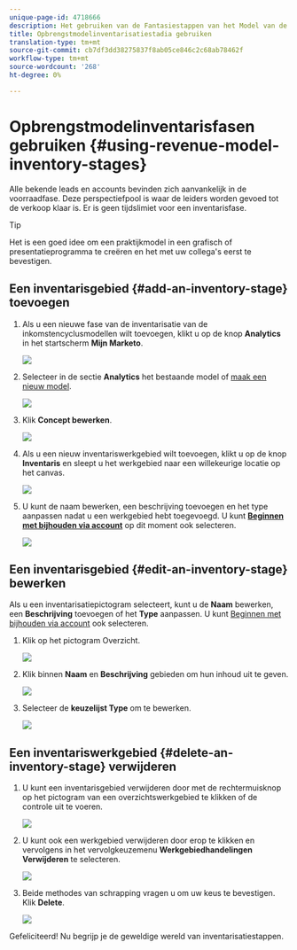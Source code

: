 ```yaml
---
unique-page-id: 4718666
description: Het gebruiken van de Fantasiestappen van het Model van de Inkomsten - Marketo DOS - de Documentatie van het Product
title: Opbrengstmodelinventarisatiestadia gebruiken
translation-type: tm+mt
source-git-commit: cb7df3dd38275837f8ab05ce846c2c68ab78462f
workflow-type: tm+mt
source-wordcount: '268'
ht-degree: 0%

---
```



# Opbrengstmodelinventarisfasen gebruiken {#using-revenue-model-inventory-stages}

Alle bekende leads en accounts bevinden zich aanvankelijk in de voorraadfase. Deze perspectiefpool is waar de leiders worden gevoed tot de verkoop klaar is. Er is geen tijdslimiet voor een inventarisfase.

>[!TIP]
>
>Het is een goed idee om een praktijkmodel in een grafisch of presentatieprogramma te creëren en het met uw collega&#39;s eerst te bevestigen.

## Een inventarisgebied {#add-an-inventory-stage} toevoegen

1. Als u een nieuwe fase van de inventarisatie van de inkomstencyclusmodellen wilt toevoegen, klikt u op de knop **Analytics** in het startscherm **Mijn Marketo**.

   ![](assets/image2015-4-27-11-3a54-3a41.png)

1. Selecteer in de sectie **Analytics** het bestaande model of [maak een nieuw model](/help/marketo/product-docs/reporting/revenue-cycle-analytics/revenue-cycle-models/create-a-new-revenue-model.md).

   ![](assets/image2015-4-27-14-3a31-3a53.png)

1. Klik **Concept bewerken**.

   ![](assets/image2015-4-27-12-3a10-3a49.png)

1. Als u een nieuw inventariswerkgebied wilt toevoegen, klikt u op de knop **Inventaris** en sleept u het werkgebied naar een willekeurige locatie op het canvas.

   ![](assets/image2015-4-28-13-3a9-3a37.png)

1. U kunt de naam bewerken, een beschrijving toevoegen en het type aanpassen nadat u een werkgebied hebt toegevoegd. U kunt **[Beginnen met bijhouden via account](/help/marketo/product-docs/reporting/revenue-cycle-analytics/revenue-cycle-models/start-tracking-by-account-in-the-revenue-modeler.md)** op dit moment ook selecteren.

   ![](assets/image2015-4-27-13-3a29-3a2.png)

## Een inventarisgebied {#edit-an-inventory-stage} bewerken

Als u een inventarisatiepictogram selecteert, kunt u de **Naam** bewerken, een **Beschrijving** toevoegen of het **Type** aanpassen. U kunt [Beginnen met bijhouden via account](/help/marketo/product-docs/reporting/revenue-cycle-analytics/revenue-cycle-models/start-tracking-by-account-in-the-revenue-modeler.md) ook selecteren.

1. Klik op het pictogram Overzicht.

   ![](assets/image2015-4-27-15-3a55-3a10.png)

1. Klik binnen **Naam** en **Beschrijving** gebieden om hun inhoud uit te geven.

   ![](assets/image2015-4-27-13-3a34-3a58.png)

1. Selecteer de **keuzelijst Type** om te bewerken.

   ![](assets/image2015-4-27-13-3a36-3a52.png)

## Een inventariswerkgebied {#delete-an-inventory-stage} verwijderen

1. U kunt een inventarisgebied verwijderen door met de rechtermuisknop op het pictogram van een overzichtswerkgebied te klikken of de controle uit te voeren.

   ![](assets/image2015-4-28-13-3a0-3a20.png)

1. U kunt ook een werkgebied verwijderen door erop te klikken en vervolgens in het vervolgkeuzemenu **Werkgebiedhandelingen** **Verwijderen** te selecteren.

   ![](assets/image2015-4-28-13-3a1-3a17.png)

1. Beide methodes van schrapping vragen u om uw keus te bevestigen. Klik **Delete**.

   ![](assets/image2015-4-28-13-3a5-3a26.png)

Gefeliciteerd! Nu begrijp je de geweldige wereld van inventarisatiestappen.
